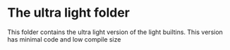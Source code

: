 # The ultra light folder
This folder contains the ultra light version of the light builtins. This version has minimal code and low compile size